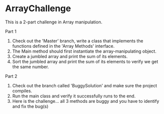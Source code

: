 # ArrayChallenge
This is a 2-part challenge in Array manipulation.

Part 1
1. Check out the 'Master' branch, write a class that implements the functions defined in the 'Array Methods' interface.
2. The Main method should first instantiate the array-manipulating object.
3. Create a jumbled array and print the sum of its elements.
4. Sort the jumbled array and print the sum of its elements to verify we get the same number.

Part 2
1. Check out the branch called 'BuggySolution' and make sure the project compiles.
2. Run the main class and verify it successfully runs to the end.
3. Here is the challenge... all 3 methods are buggy and you have to identify and fix the bug(s)
